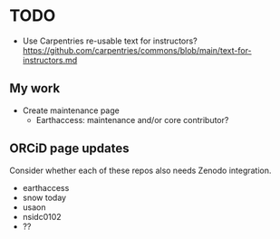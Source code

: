 # TODO

- Use Carpentries re-usable text for instructors? https://github.com/carpentries/commons/blob/main/text-for-instructors.md


## My work

* Create maintenance page
    * Earthaccess: maintenance and/or core contributor?


## ORCiD page updates

Consider whether each of these repos also needs Zenodo integration.

- earthaccess
- snow today
- usaon
- nsidc0102
- ??
